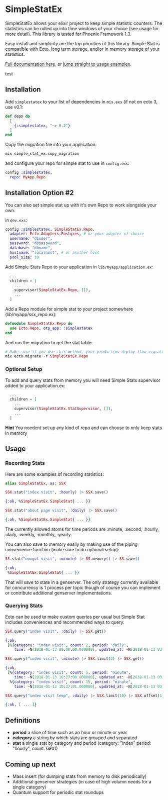# SimpleStatEx

SimpleStatEx allows your elixir project to keep simple statistic counters.  The statistics can be rolled up into time windows of your choice (see usage for more detail).  This library is tested for Phoenix Framework 1.3.

Easy install and simplicity are the top priorities of this library.  Simple Stat is compatible with Ecto, long term storage, and/or in memory storage of your statistics.

[Full documentation here.](https://hexdocs.pm/simplestatex/SimpleStatEx.html) or [jump straight to usage examples](https://github.com/Tyler-pierce/simplestatex#usage).

test
## Installation

Add `simplestatex` to your list of dependencies in `mix.exs` (if not on ecto 3, use v0.1:

```elixir
def deps do
  [
    {:simplestatex, "~> 0.2"}
  ]
end
```

Copy the migration file into your application:

```elixir
mix simple_stat_ex.copy_migration
```

and configure your repo for simple stat to use in `config.exs`:

```elixir
config :simplestatex,
  repo: MyApp.Repo
```

## Installation Option #2

You can also set simple stat up with it's own Repo to work alongside your own.

in `dev.exs`:

```elixir
config :simplestatex, SimpleStatEx.Repo,
  adapter: Ecto.Adapters.Postgres, # or your adapter of choice
  username: "dbuser",
  password: "dbpassword",
  database: "dbname",
  hostname: "localhost", # or another host
  pool_size: 10
```

Add Simple Stats Repo to your application in `lib/myapp/application.ex`:

```elixir
  ...
  children = [
    ...
    supervisor(SimpleStatEx.Repo, []),
    ...
  ]
```

Add a Repo module for simple stat to your project somewhere (lib/myapp/ssx_repo.ex):

```elixir
defmodule SimpleStatEx.Repo do
  use Ecto.Repo, otp_app: :simplestatex
end
```

And run the migration to get the stat table:

```elixir
# Make sure if you use this method, your production deploy flow migrates as well
mix ecto.migrate -r SimpleStatEx.Repo
```

### Optional Setup

To add and query stats from memory you will need Simple Stats supervisor added to your application.ex:

```elixir
  ...
  children = [
    ...
    supervisor(SimpleStatEx.StatSupervisor, []),
    ...
  ]
```
**Hint** You needent set up any kind of repo and can choose to only keep stats in memory


## Usage

### Recording Stats

Here are some examples of recording statistics:

```elixir
alias SimpleStatEx, as: SSX

SSX.stat("index visit", :hourly) |> SSX.save()

{:ok, %SimpleStatEx.SimpleStat{ ... }}

SSX.stat("about page visit", :daily) |> SSX.save()

{:ok, %SimpleStatEx.SimpleStat{ ... }}
```

The currently allowed atoms for time periods are :minute, :second, :hourly, :daily, :weekly, :monthly, :yearly.

You can also save to memory easily by making use of the piping convenience function (make sure to do optional setup):

```elixir
SS.stat("mongol visit", :minute) |> SS.memory() |> SS.save()

{:ok,
 %SimpleStatEx.SimpleStat{ ... }}
```

That will save to state in a genserver.  The only strategy currently available for concurrency is 1 process per topic though
of course you can implement or contribute additional genserver implementations.

### Querying Stats

Ecto can be used to make custom queries per usual but Simple Stat includes conveniences and recommended ways to query:

```elixir
SSX.query("index visit", :daily) |> SSX.get()

{:ok,
 [%{category: "index visit", count: 2, period: "daily",
    time: ~N[2018-01-13 00:00:00.000000], updated_at: ~N[2018-01-13 03:34:50.310691]}]}

SSX.query("index visit", :minute) |> SSX.limit(2) |> SSX.get()

{:ok,
 [%{category: "index visit", count: 5, period: "minute",
    time: ~N[2018-01-13 10:27:00.000000], updated_at: ~N[2018-01-13 03:34:50.310691]},
  %{category: "index visit", count: 15, period: "minute",
    time: ~N[2018-01-13 10:27:01.000000], updated_at: ~N[2018-01-13 03:34:50.310691]}]}

SSX.query("index visit temp", :daily) |> SSX.limit(10) |> SSX.offset(1) |> SSX.memory() |> SSX.get()

{:ok, [ ... ]}
```

## Definitions

* **period** a slice of time such as an hour or minute or year
* **category** a string by which stats are grouped and separated
* **stat** a single stat by category and period (category: "index" period: "hourly", count: 6901)

## Coming up next

* Mass insert (for dumping stats from memory to disk periodically)
* Additional genserver strategies (in case of high volumn needs for a single category)
* Quantum support for periodic stat roundups
